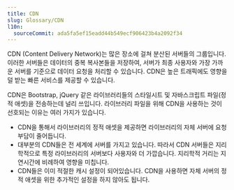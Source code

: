 ```yaml
---
title: CDN
slug: Glossary/CDN
l10n:
  sourceCommit: ada5fa5ef15eadd44b549ecf906423b4a2092f34
---
```


CDN (Content Delivery Network)는 많은 장소에 걸쳐 분산된 서버들의 그룹입니다. 이러한 서버들은 데이터의 중복 복사본들을 저장하여, 서버가 최종 사용자와 가장 가까운 서버를 기준으로 데이터 요청을 처리할 수 있습니다. CDN은 높은 트래픽에도 영향을 덜 받는 빠른 서비스를 제공할 수 있습니다.

CDN은 Bootstrap, jQuery 같은 라이브러리들의 스타일시트 및 자바스크립트 파일(정적 애셋)을 전송하는데 널리 쓰입니다. 라이브러리 파일을 위해 CDN을 사용하는 것이 선호되는 이유는 여러 가지가 있습니다.

- CDN을 통해서 라이브러리의 정적 애셋을 제공하면 라이브러리의 자체 서버에 요청 부담이 줄어듭니다.
- 대부분의 CDN들은 전 세계에 서버를 가지고 있습니다. 따라서 CDN 서버들은 지리학적으로 특정 라이브러리의 서버보다 사용자와 더 가깝습니다. 지리학적 거리는 지연시간에 비례하여 영향을 미칩니다.
- CDN들은 이미 적절한 캐시 설정이 되어있습니다. CDN을 사용하면 자체 서버의 정적 애셋을 위한 추가적인 설정을 하지 않아도 됩니다.
